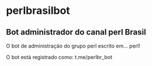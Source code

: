 # perlbrasilbot
Bot administrador do canal perl Brasil
--------------------------------------


O bot de administração do grupo  perl escrito em... perl!

O bot está registrado como: t.me/perlbr_bot

